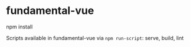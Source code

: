 # fundamental-vue

npm install

Scripts available in fundamental-vue via `npm run-script`: serve, build, lint
